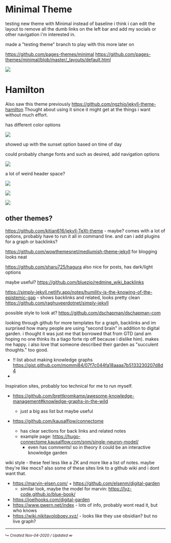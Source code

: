 # Minimal Theme
testing new theme with Minimal instead of baseline
i think i can edit the layout to remove all the dumb links on the left bar and add my socials or other navigation i'm interested in.

made a "testing theme" branch to play with this more later on

https://github.com/pages-themes/minimal
https://github.com/pages-themes/minimal/blob/master/_layouts/default.html

![](obsidian-resources/imported-images/Screen%20Shot%202020-11-04%20at%2017.38.54.png)






# Hamilton
Also saw this theme previously
https://github.com/ngzhio/jekyll-theme-hamilton
Thought about using it since it might get at the things i want without much effort.

has different color options

![](obsidian-resources/imported-images/Screen%20Shot%202020-11-04%20at%2017.43.17.png)

showed up with the sunset option based on time of day

could probably change fonts and such as desired, add navigation options

![](obsidian-resources/imported-images/Screen%20Shot%202020-11-04%20at%2017.44.21.png)

a lot of weird header space?


![](obsidian-resources/imported-images/Screen%20Shot%202020-11-04%20at%2017.46.03.png)

![](obsidian-resources/imported-images/Screen%20Shot%202020-11-04%20at%2017.46.21.png)

![](obsidian-resources/imported-images/Screen%20Shot%202020-11-04%20at%2017.46.47.png)




## other themes?

https://github.com/kitian616/jekyll-TeXt-theme - maybe? comes with a lot of options, probably have to run it all in command line. and can i add plugins for a graph or backlinks?

https://github.com/wowthemesnet/mediumish-theme-jekyll for blogging looks neat

https://github.com/sharu725/hagura also nice for posts, has dark/light options

maybe useful? https://github.com/bluezio/redmine_wiki_backlinks

https://simply-jekyll.netlify.app/notes/humility-is-the-knowing-of-the-epistemic-gap - shows backlinks and related, looks pretty clean
	https://github.com/raghuveerdotnet/simply-jekyll
	
possible style to look at? https://github.com/dschapman/dschapman-com






looking through github for more templates for a graph, backlinks and im surprised how many people are using "second brain" in addition to digital garden. i thought it was just me that borrowed that from GTD (and am hoping no one thinks its a tiago forte rip off because i dislike him). makes me happy. i also love that someone described their garden as "succulent thoughts." too good.


- !! list about making knowledge graphs https://gist.github.com/mommi84/07f7c044fa18aaaa7b5133230207d8d4
- 

Inspiration sites, probably too technical for me to run myself.

- https://github.com/brettkromkamp/awesome-knowledge-management#knowledge-graphs-in-the-wild
	- just a big ass list but maybe useful

- https://github.com/kausalflow/connectome 
	- has clear sections for back links and related notes
	- example page: https://hugo-connectome.kausalflow.com/snm/single-neuron-model/
		- even has comments! so in theory it could be an interactive knowledge garden



wiki style - these feel less like a ZK and more like a list of notes. maybe they're like mocs? also some of these sites link to a github wiki and i dont want that.
- https://marvin-elsen.com/ + https://github.com/elsenm/digital-garden
	- similar look, maybe the model for marvin: https://lyz-code.github.io/blue-book/
- https://joelhooks.com/digital-garden
- https://www.gwern.net/index - lots of info, probably wont read it, but who knows
- https://wiki.nikitavoloboev.xyz/ - looks like they use obsidian? but no live graph?



------------------------
<small>↳ <i>Created Nov-04-2020 / Updated ∞ </i></small>